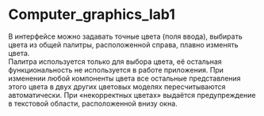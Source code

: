 # Computer_graphics_lab1
В интерфейсе можно задавать точные цвета (поля ввода), выбирать цвета из общей палитры, расположенной справа, плавно изменять цвета.</br>
Палитра используется только для выбора цвета, её остальная функциональность не используется в работе приложения.
При изменении любой компоненты цвета все остальные представления этого цвета в двух других цветовых моделях пересчитываются автоматически.
При «некорректных цветах» выдаётся предупреждение в текстовой области, расположенной внизу окна. 
